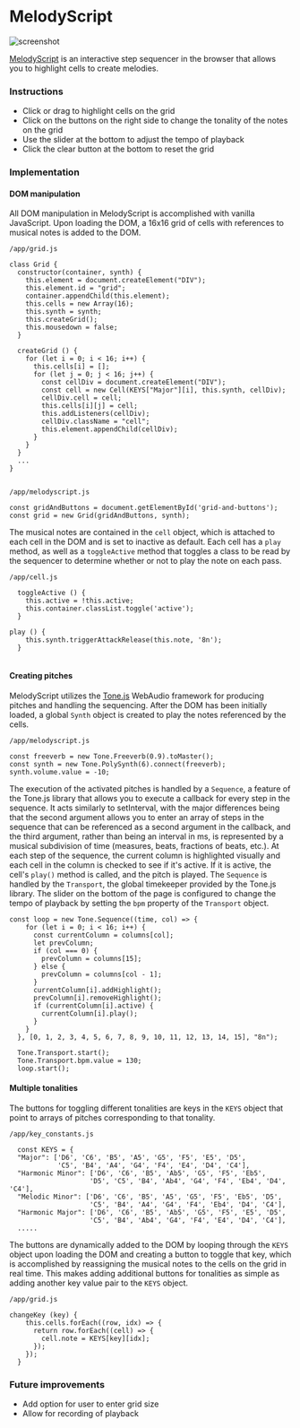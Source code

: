# MelodyScript

![screenshot](https://github.com/gbhmt/MelodyScript/blob/master/melody-script-readme-screenshot.jpg)

[MelodyScript](http://www.taylor-herron.com/MelodyScript/) is an interactive step sequencer in the browser that allows you to highlight cells to create melodies. 

### Instructions
* Click or drag to highlight cells on the grid
* Click on the buttons on the right side to change the tonality of the notes on the grid
* Use the slider at the bottom to adjust the tempo of playback
* Click the clear button at the bottom to reset the grid

### Implementation

#### DOM manipulation

All DOM manipulation in MelodyScript is accomplished with vanilla JavaScript. Upon loading the DOM, a 16x16 grid of cells with references to musical notes is added to the DOM. 

`/app/grid.js`

```JS
class Grid {
  constructor(container, synth) {
    this.element = document.createElement("DIV");
    this.element.id = "grid";
    container.appendChild(this.element);
    this.cells = new Array(16);
    this.synth = synth;
    this.createGrid();
    this.mousedown = false;
  }

  createGrid () {
    for (let i = 0; i < 16; i++) {
      this.cells[i] = [];
      for (let j = 0; j < 16; j++) {
        const cellDiv = document.createElement("DIV");
        const cell = new Cell(KEYS["Major"][i], this.synth, cellDiv);
        cellDiv.cell = cell;
        this.cells[i][j] = cell;
        this.addListeners(cellDiv);
        cellDiv.className = "cell";
        this.element.appendChild(cellDiv);
      }
    }
  }
  ...
}
  
```
`/app/melodyscript.js`
```JS
const gridAndButtons = document.getElementById('grid-and-buttons');
const grid = new Grid(gridAndButtons, synth);
```

The musical notes are contained in the `cell` object, which is attached to each cell in the DOM and is set to inactive as default. Each cell has a `play` method, as well as a `toggleActive` method that toggles a class to be read by the sequencer to determine whether or not to play the note on each pass.

`/app/cell.js`

```JS
  toggleActive () {
    this.active = !this.active;
    this.container.classList.toggle('active');
  }

play () {
    this.synth.triggerAttackRelease(this.note, '8n');
  }
  
```


#### Creating pitches
MelodyScript utilizes the [Tone.js](https://github.com/Tonejs/Tone.js) WebAudio framework for producing pitches and handling the sequencing. After the DOM has been initially loaded, a global `Synth` object is created to play the notes referenced by the cells.

`/app/melodyscript.js`

```JS
const freeverb = new Tone.Freeverb(0.9).toMaster();
const synth = new Tone.PolySynth(6).connect(freeverb);
synth.volume.value = -10;
```

The execution of the activated pitches is handled by a `Sequence`, a feature of the Tone.js library that allows you to execute a callback for every step in the sequence. It acts similarly to setInterval, with the major differences being that the second argument allows you to enter an array of steps in the sequence that can be referenced as a second argument in the callback, and the third argument, rather than being an interval in ms, is represented by a musical subdivision of time (measures, beats, fractions of beats, etc.). At each step of the sequence, the current column is highlighted visually and each cell in the column is checked to see if it's active. If it is active, the cell's `play()` method is called, and the pitch is played. The `Sequence` is handled by the `Transport`, the global timekeeper provided by the Tone.js library. The slider on the bottom of the page is configured to change the tempo of playback by setting the `bpm` property of the `Transport` object.

```JS
const loop = new Tone.Sequence((time, col) => {
    for (let i = 0; i < 16; i++) {
      const currentColumn = columns[col];
      let prevColumn;
      if (col === 0) {
        prevColumn = columns[15];
      } else {
        prevColumn = columns[col - 1];
      }
      currentColumn[i].addHighlight();
      prevColumn[i].removeHighlight();
      if (currentColumn[i].active) {
        currentColumn[i].play();
      }
    }
  }, [0, 1, 2, 3, 4, 5, 6, 7, 8, 9, 10, 11, 12, 13, 14, 15], "8n");
  
  Tone.Transport.start();
  Tone.Transport.bpm.value = 130;
  loop.start();
```
#### Multiple tonalities

The buttons for toggling different tonalities are keys in the `KEYS` object that point to arrays of pitches corresponding to that tonality. 

`/app/key_constants.js`

```JS
  const KEYS = {
  "Major": ['D6', 'C6', 'B5', 'A5', 'G5', 'F5', 'E5', 'D5',
            'C5', 'B4', 'A4', 'G4', 'F4', 'E4', 'D4', 'C4'],
  "Harmonic Minor": ['D6', 'C6', 'B5', 'Ab5', 'G5', 'F5', 'Eb5',
                    'D5', 'C5', 'B4', 'Ab4', 'G4', 'F4', 'Eb4', 'D4', 'C4'],
  "Melodic Minor": ['D6', 'C6', 'B5', 'A5', 'G5', 'F5', 'Eb5', 'D5',
                    'C5', 'B4', 'A4', 'G4', 'F4', 'Eb4', 'D4', 'C4'],
  "Harmonic Major": ['D6', 'C6', 'B5', 'Ab5', 'G5', 'F5', 'E5', 'D5',
                    'C5', 'B4', 'Ab4', 'G4', 'F4', 'E4', 'D4', 'C4'],
  .....
```

The buttons are dynamically added to the DOM by looping through the `KEYS` object upon loading the DOM and creating a button to toggle that key, which is accomplished by reassigning the musical notes to the cells on the grid in real time. This makes adding additional buttons for tonalities as simple as adding another key value pair to the `KEYS` object.

`/app/grid.js`

```JS
changeKey (key) {
    this.cells.forEach((row, idx) => {
      return row.forEach((cell) => {
        cell.note = KEYS[key][idx];
      });
    });
  }
```

### Future improvements
* Add option for user to enter grid size
* Allow for recording of playback

